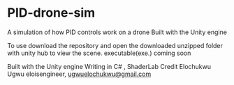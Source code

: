 # PID-drone-sim
 A simulation of how PID controls work on a drone Built with the Unity engine

 To use download the repository and open the downloaded unzipped folder with unity hub to view the scene. executable(exe.) coming soon
 


 Built with the Unity engine
 Writing in C# , ShaderLab
 Credit Elochukwu Ugwu eloisengineer, ugwuelochukwu@gmail.com
